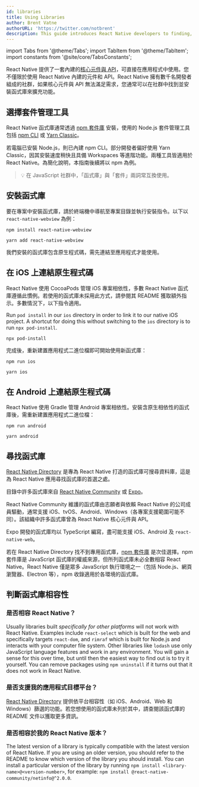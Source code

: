 ```yaml
---
id: libraries
title: Using Libraries
author: Brent Vatne
authorURL: 'https://twitter.com/notbrent'
description: This guide introduces React Native developers to finding, installing, and using third-party libraries in their apps.
---
```


import Tabs from '@theme/Tabs'; import TabItem from '@theme/TabItem'; import constants from '@site/core/TabsConstants';

React Native 提供了一套內建的[核心元件與 API](./components-and-apis)，可直接在應用程式中使用。您不僅限於使用 React Native 內建的元件和 API。React Native 擁有數千名開發者組成的社群，如果核心元件與 API 無法滿足需求，您通常可以在社群中找到並安裝函式庫來擴充功能。

## 選擇套件管理工具

React Native 函式庫通常透過 [npm 套件庫](https://www.npmjs.com/) 安裝，使用的 Node.js 套件管理工具包括 [npm CLI](https://docs.npmjs.com/cli/npm) 或 [Yarn Classic](https://classic.yarnpkg.com/en/)。

若電腦已安裝 Node.js，則已內建 npm CLI。部分開發者偏好使用 Yarn Classic，因其安裝速度稍快且具備 Workspaces 等進階功能。兩種工具皆適用於 React Native。為簡化說明，本指南後續將以 npm 為例。

> 💡 在 JavaScript 社群中，「函式庫」與「套件」兩詞常互換使用。

## 安裝函式庫

要在專案中安裝函式庫，請於終端機中導航至專案目錄並執行安裝指令。以下以 `react-native-webview` 為例：

<Tabs groupId="package-manager" queryString defaultValue={constants.defaultPackageManager} values={constants.packageManagers}>
<TabItem value="npm">

```shell
npm install react-native-webview
```

</TabItem>
<TabItem value="yarn">

```shell
yarn add react-native-webview
```

</TabItem>
</Tabs>

我們安裝的函式庫包含原生程式碼，需先連結至應用程式才能使用。

## 在 iOS 上連結原生程式碼

React Native 使用 CocoaPods 管理 iOS 專案相依性，多數 React Native 函式庫遵循此慣例。若使用的函式庫未採用此方式，請參閱其 README 獲取額外指示。多數情況下，以下指令適用。

Run `pod install` in our `ios` directory in order to link it to our native iOS project. A shortcut for doing this without switching to the `ios` directory is to run `npx pod-install`.

```bash
npx pod-install
```

完成後，重新建置應用程式二進位檔即可開始使用新函式庫：

<Tabs groupId="package-manager" queryString defaultValue={constants.defaultPackageManager} values={constants.packageManagers}>
<TabItem value="npm">

```shell
npm run ios
```

</TabItem>
<TabItem value="yarn">

```shell
yarn ios
```

</TabItem>
</Tabs>

## 在 Android 上連結原生程式碼

React Native 使用 Gradle 管理 Android 專案相依性。安裝含原生相依性的函式庫後，需重新建置應用程式二進位檔：

<Tabs groupId="package-manager" queryString defaultValue={constants.defaultPackageManager} values={constants.packageManagers}>
<TabItem value="npm">

```shell
npm run android
```

</TabItem>
<TabItem value="yarn">

```shell
yarn android
```

</TabItem>
</Tabs>

## 尋找函式庫

[React Native Directory](https://reactnative.directory) 是專為 React Native 打造的函式庫可搜尋資料庫，這是為 React Native 應用尋找函式庫的首選之處。

目錄中許多函式庫來自 [React Native Community](https://github.com/react-native-community/) 或 [Expo](https://docs.expo.dev/versions/latest/)。

React Native Community 維護的函式庫由志願者與依賴 React Native 的公司成員驅動，通常支援 iOS、tvOS、Android、Windows（各專案支援範圍可能不同）。該組織中許多函式庫曾為 React Native 核心元件與 API。

Expo 開發的函式庫均以 TypeScript 編寫，盡可能支援 iOS、Android 及 `react-native-web`。

若在 React Native Directory 找不到專用函式庫，[npm 套件庫](https://www.npmjs.com/) 是次佳選擇。npm 套件庫是 JavaScript 函式庫的權威來源，但所列函式庫未必全數相容 React Native。React Native 僅是眾多 JavaScript 執行環境之一（包括 Node.js、網頁瀏覽器、Electron 等），npm 收錄適用於各環境的函式庫。

## 判斷函式庫相容性

### 是否相容 React Native？

Usually libraries built _specifically for other platforms_ will not work with React Native. Examples include `react-select` which is built for the web and specifically targets `react-dom`, and `rimraf` which is built for Node.js and interacts with your computer file system. Other libraries like `lodash` use only JavaScript language features and work in any environment. You will gain a sense for this over time, but until then the easiest way to find out is to try it yourself. You can remove packages using `npm uninstall` if it turns out that it does not work in React Native.

### 是否支援我的應用程式目標平台？

[React Native Directory](https://reactnative.directory) 提供依平台相容性（如 iOS、Android、Web 和 Windows）篩選的功能。若您想使用的函式庫未列於其中，請查閱該函式庫的 README 文件以獲取更多資訊。

### 是否相容於我的 React Native 版本？

The latest version of a library is typically compatible with the latest version of React Native. If you are using an older version, you should refer to the README to know which version of the library you should install. You can install a particular version of the library by running `npm install <library-name>@<version-number>`, for example: `npm install @react-native-community/netinfo@^2.0.0`.
